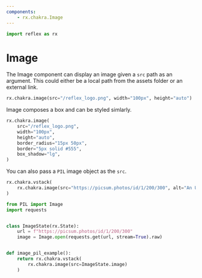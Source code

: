 ```yaml
---
components:
    - rx.chakra.Image
---
```


```python exec
import reflex as rx
```

# Image

The Image component can display an image given a `src` path as an argument.
This could either be a local path from the assets folder or an external link.

```python demo
rx.chakra.image(src="/reflex_logo.png", width="100px", height="auto")
```

Image composes a box and can be styled simlarly.

```python demo
rx.chakra.image(
    src="/reflex_logo.png",
    width="100px",
    height="auto",
    border_radius="15px 50px",
    border="5px solid #555",
    box_shadow="lg",
)
```

You can also pass a `PIL` image object as the `src`.

```python demo box
rx.chakra.vstack(
    rx.chakra.image(src="https://picsum.photos/id/1/200/300", alt="An Unsplash Image")
)
```

```python
from PIL import Image
import requests


class ImageState(rx.State):
    url = f"https://picsum.photos/id/1/200/300"
    image = Image.open(requests.get(url, stream=True).raw)


def image_pil_example():
    return rx.chakra.vstack(
        rx.chakra.image(src=ImageState.image)
    )
```
